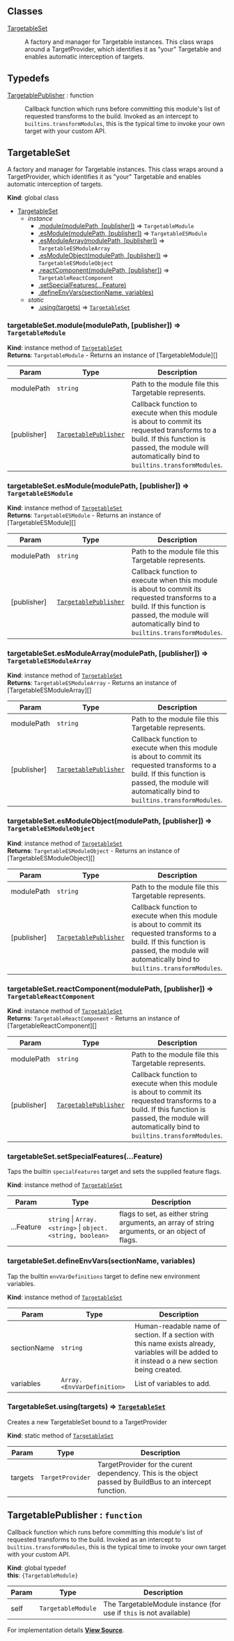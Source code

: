 ## Classes

<dl>
<dt><a href="#TargetableSet">TargetableSet</a></dt>
<dd>

A factory and manager for Targetable instances.
This class wraps around a TargetProvider, which identifies it as "your"
Targetable and enables automatic interception of targets.

</dd>
</dl>

## Typedefs

<dl>
<dt><a href="#TargetablePublisher">TargetablePublisher</a> : <inlineCode>function</inlineCode></dt>
<dd>

Callback function which runs before committing this module's list of requested transforms to the build. Invoked as an intercept to `builtins.transformModules`, this is the typical time to invoke your own target with your custom API.

</dd>
</dl>

<a name="TargetableSet" id="TargetableSet"></a>

## TargetableSet

A factory and manager for Targetable instances.
This class wraps around a TargetProvider, which identifies it as "your"
Targetable and enables automatic interception of targets.

**Kind**: global class  

* [TargetableSet](#TargetableSet)
    * _instance_
        * [.module(modulePath, [publisher])](#TargetableSet+module) ⇒ `TargetableModule`
        * [.esModule(modulePath, [publisher])](#TargetableSet+esModule) ⇒ `TargetableESModule`
        * [.esModuleArray(modulePath, [publisher])](#TargetableSet+esModuleArray) ⇒ `TargetableESModuleArray`
        * [.esModuleObject(modulePath, [publisher])](#TargetableSet+esModuleObject) ⇒ `TargetableESModuleObject`
        * [.reactComponent(modulePath, [publisher])](#TargetableSet+reactComponent) ⇒ `TargetableReactComponent`
        * [.setSpecialFeatures(...Feature)](#TargetableSet+setSpecialFeatures)
        * [.defineEnvVars(sectionName, variables)](#TargetableSet+defineEnvVars)
    * _static_
        * [.using(targets)](#TargetableSet.using) ⇒ [`TargetableSet`](#TargetableSet)

<a name="TargetableSet+module" id="TargetableSet+module"></a>

### targetableSet.module(modulePath, [publisher]) ⇒ `TargetableModule`

**Kind**: instance method of [`TargetableSet`](#TargetableSet)  
**Returns**: `TargetableModule` - Returns an instance of [TargetableModule][]  

| Param | Type | Description |
| --- | --- | --- |
| modulePath | `string` | Path to the module file this Targetable represents. |
| [publisher] | [`TargetablePublisher`](#TargetablePublisher) | Callback function to execute when this module is about to commit its requested transforms to a build. If this function is passed, the module will automatically bind to `builtins.transformModules`. |

<a name="TargetableSet+esModule" id="TargetableSet+esModule"></a>

### targetableSet.esModule(modulePath, [publisher]) ⇒ `TargetableESModule`

**Kind**: instance method of [`TargetableSet`](#TargetableSet)  
**Returns**: `TargetableESModule` - Returns an instance of [TargetableESModule][]  

| Param | Type | Description |
| --- | --- | --- |
| modulePath | `string` | Path to the module file this Targetable represents. |
| [publisher] | [`TargetablePublisher`](#TargetablePublisher) | Callback function to execute when this module is about to commit its requested transforms to a build. If this function is passed, the module will automatically bind to `builtins.transformModules`. |

<a name="TargetableSet+esModuleArray" id="TargetableSet+esModuleArray"></a>

### targetableSet.esModuleArray(modulePath, [publisher]) ⇒ `TargetableESModuleArray`

**Kind**: instance method of [`TargetableSet`](#TargetableSet)  
**Returns**: `TargetableESModuleArray` - Returns an instance of [TargetableESModuleArray][]  

| Param | Type | Description |
| --- | --- | --- |
| modulePath | `string` | Path to the module file this Targetable represents. |
| [publisher] | [`TargetablePublisher`](#TargetablePublisher) | Callback function to execute when this module is about to commit its requested transforms to a build. If this function is passed, the module will automatically bind to `builtins.transformModules`. |

<a name="TargetableSet+esModuleObject" id="TargetableSet+esModuleObject"></a>

### targetableSet.esModuleObject(modulePath, [publisher]) ⇒ `TargetableESModuleObject`

**Kind**: instance method of [`TargetableSet`](#TargetableSet)  
**Returns**: `TargetableESModuleObject` - Returns an instance of [TargetableESModuleObject][]  

| Param | Type | Description |
| --- | --- | --- |
| modulePath | `string` | Path to the module file this Targetable represents. |
| [publisher] | [`TargetablePublisher`](#TargetablePublisher) | Callback function to execute when this module is about to commit its requested transforms to a build. If this function is passed, the module will automatically bind to `builtins.transformModules`. |

<a name="TargetableSet+reactComponent" id="TargetableSet+reactComponent"></a>

### targetableSet.reactComponent(modulePath, [publisher]) ⇒ `TargetableReactComponent`

**Kind**: instance method of [`TargetableSet`](#TargetableSet)  
**Returns**: `TargetableReactComponent` - Returns an instance of [TargetableReactComponent][]  

| Param | Type | Description |
| --- | --- | --- |
| modulePath | `string` | Path to the module file this Targetable represents. |
| [publisher] | [`TargetablePublisher`](#TargetablePublisher) | Callback function to execute when this module is about to commit its requested transforms to a build. If this function is passed, the module will automatically bind to `builtins.transformModules`. |

<a name="TargetableSet+setSpecialFeatures" id="TargetableSet+setSpecialFeatures"></a>

### targetableSet.setSpecialFeatures(...Feature)

Taps the builtin `specialFeatures` target and sets the supplied feature flags.

**Kind**: instance method of [`TargetableSet`](#TargetableSet)  

| Param | Type | Description |
| --- | --- | --- |
| ...Feature | `string` \| `Array.<string>` \| `object.<string, boolean>` | flags to set, as either string arguments, an array of string arguments, or an object of flags. |

<a name="TargetableSet+defineEnvVars" id="TargetableSet+defineEnvVars"></a>

### targetableSet.defineEnvVars(sectionName, variables)

Tap the builtin `envVarDefinitions` target to define new environment variables.

**Kind**: instance method of [`TargetableSet`](#TargetableSet)  

| Param | Type | Description |
| --- | --- | --- |
| sectionName | `string` | Human-readable name of section. If a section with this name exists already, variables will be added to it instead o a new section being created. |
| variables | `Array.<EnvVarDefinition>` | List of variables to add. |

<a name="TargetableSet.using" id="TargetableSet.using"></a>

### TargetableSet.using(targets) ⇒ [`TargetableSet`](#TargetableSet)

Creates a new TargetableSet bound to a TargetProvider

**Kind**: static method of [`TargetableSet`](#TargetableSet)  

| Param | Type | Description |
| --- | --- | --- |
| targets | `TargetProvider` | TargetProvider for the curent dependency. This is the object passed by BuildBus to an intercept function. |

<a name="TargetablePublisher" id="TargetablePublisher"></a>

## TargetablePublisher : `function`

Callback function which runs before committing this module's list of requested transforms to the build. Invoked as an intercept to `builtins.transformModules`, this is the typical time to invoke your own target with your custom API.

**Kind**: global typedef  
**this**: `{TargetableModule}`  

| Param | Type | Description |
| --- | --- | --- |
| self | `TargetableModule` | The TargetableModule instance (for use if `this` is not available) |



For implementation details [**View Source**](https://github.com/magento/pwa-studio/blob/develop/packages/pwa-buildpack/lib/WebpackTools/targetables/TargetableSet.js).